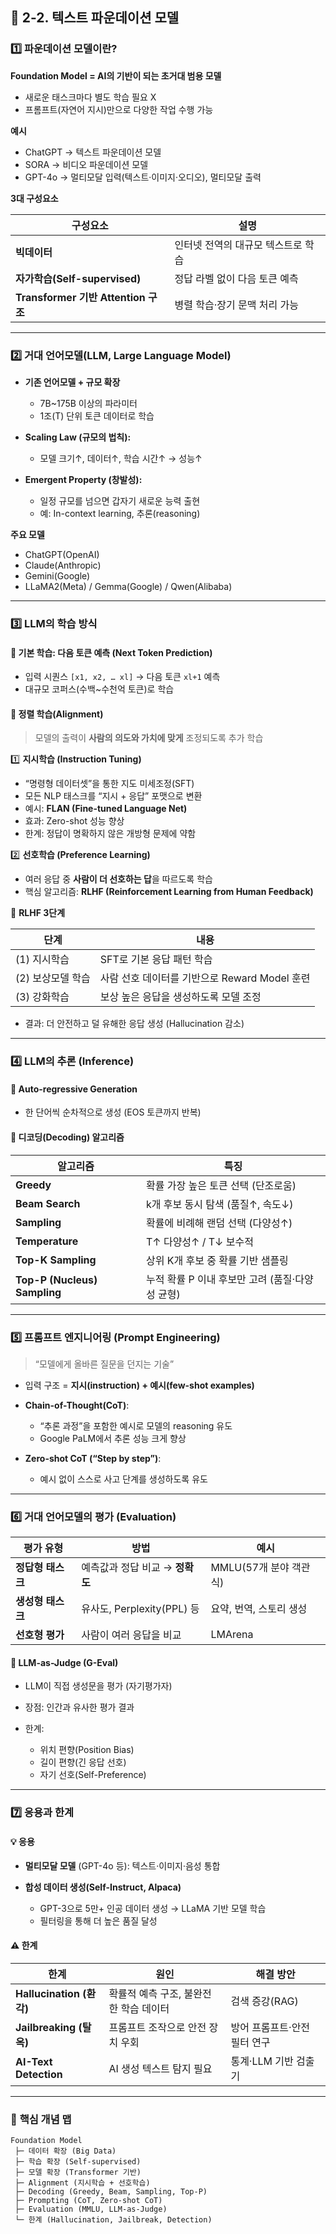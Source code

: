 ## 🧠 **2-2. 텍스트 파운데이션 모델**

### 1️⃣ 파운데이션 모델이란?

**Foundation Model = AI의 기반이 되는 초거대 범용 모델**

* 새로운 태스크마다 별도 학습 필요 X
* 프롬프트(자연어 지시)만으로 다양한 작업 수행 가능

**예시**

* ChatGPT → 텍스트 파운데이션 모델
* SORA → 비디오 파운데이션 모델
* GPT-4o → 멀티모달 입력(텍스트·이미지·오디오), 멀티모달 출력

**3대 구성요소**

| 구성요소                            | 설명                  |
| ------------------------------- | ------------------- |
| **빅데이터**                        | 인터넷 전역의 대규모 텍스트로 학습 |
| **자가학습(Self-supervised)**       | 정답 라벨 없이 다음 토큰 예측   |
| **Transformer 기반 Attention 구조** | 병렬 학습·장기 문맥 처리 가능   |

---

### 2️⃣ 거대 언어모델(LLM, Large Language Model)

* **기존 언어모델 + 규모 확장**

  * 7B~175B 이상의 파라미터
  * 1조(T) 단위 토큰 데이터로 학습
* **Scaling Law (규모의 법칙):**

  * 모델 크기↑, 데이터↑, 학습 시간↑ → 성능↑
* **Emergent Property (창발성):**

  * 일정 규모를 넘으면 갑자기 새로운 능력 출현
  * 예: In-context learning, 추론(reasoning)

**주요 모델**

* ChatGPT(OpenAI)
* Claude(Anthropic)
* Gemini(Google)
* LLaMA2(Meta) / Gemma(Google) / Qwen(Alibaba)

---

### 3️⃣ LLM의 학습 방식

#### 🔹 기본 학습: **다음 토큰 예측 (Next Token Prediction)**

* 입력 시퀀스 `[x1, x2, … xl]` → 다음 토큰 `xl+1` 예측
* 대규모 코퍼스(수백~수천억 토큰)로 학습

#### 🔹 정렬 학습(Alignment)

> 모델의 출력이 **사람의 의도와 가치에 맞게** 조정되도록 추가 학습

1️⃣ **지시학습 (Instruction Tuning)**

* “명령형 데이터셋”을 통한 지도 미세조정(SFT)
* 모든 NLP 태스크를 “지시 + 응답” 포맷으로 변환
* 예시: **FLAN (Fine-tuned Language Net)**
* 효과: Zero-shot 성능 향상
* 한계: 정답이 명확하지 않은 개방형 문제에 약함

2️⃣ **선호학습 (Preference Learning)**

* 여러 응답 중 **사람이 더 선호하는 답**을 따르도록 학습
* 핵심 알고리즘: **RLHF (Reinforcement Learning from Human Feedback)**

🧩 **RLHF 3단계**

| 단계          | 내용                              |
| ----------- | ------------------------------- |
| (1) 지시학습    | SFT로 기본 응답 패턴 학습                |
| (2) 보상모델 학습 | 사람 선호 데이터를 기반으로 Reward Model 훈련 |
| (3) 강화학습    | 보상 높은 응답을 생성하도록 모델 조정           |

* 결과: 더 안전하고 덜 유해한 응답 생성 (Hallucination 감소)

---

### 4️⃣ LLM의 추론 (Inference)

#### 🔹 **Auto-regressive Generation**

* 한 단어씩 순차적으로 생성 (EOS 토큰까지 반복)

#### 🔹 **디코딩(Decoding) 알고리즘**

| 알고리즘                         | 특징                            |
| ---------------------------- | ----------------------------- |
| **Greedy**                   | 확률 가장 높은 토큰 선택 (단조로움)         |
| **Beam Search**              | k개 후보 동시 탐색 (품질↑, 속도↓)        |
| **Sampling**                 | 확률에 비례해 랜덤 선택 (다양성↑)          |
| **Temperature**              | T↑ 다양성↑ / T↓ 보수적              |
| **Top-K Sampling**           | 상위 K개 후보 중 확률 기반 샘플링          |
| **Top-P (Nucleus) Sampling** | 누적 확률 P 이내 후보만 고려 (품질·다양성 균형) |

---

### 5️⃣ 프롬프트 엔지니어링 (Prompt Engineering)

> “모델에게 올바른 질문을 던지는 기술”

* 입력 구조 = **지시(instruction) + 예시(few-shot examples)**
* **Chain-of-Thought(CoT)**:

  * “추론 과정”을 포함한 예시로 모델의 reasoning 유도
  * Google PaLM에서 추론 성능 크게 향상
* **Zero-shot CoT (“Step by step”)**:

  * 예시 없이 스스로 사고 단계를 생성하도록 유도

---

### 6️⃣ 거대 언어모델의 평가 (Evaluation)

| 평가 유형       | 방법                     | 예시               |
| ----------- | ---------------------- | ---------------- |
| **정답형 태스크** | 예측값과 정답 비교 → **정확도**   | MMLU(57개 분야 객관식) |
| **생성형 태스크** | 유사도, Perplexity(PPL) 등 | 요약, 번역, 스토리 생성   |
| **선호형 평가**  | 사람이 여러 응답을 비교          | LMArena          |

#### 🔹 LLM-as-Judge (G-Eval)

* LLM이 직접 생성문을 평가 (자기평가자)
* 장점: 인간과 유사한 평가 결과
* 한계:

  * 위치 편향(Position Bias)
  * 길이 편향(긴 응답 선호)
  * 자기 선호(Self-Preference)

---

### 7️⃣ 응용과 한계

#### 💡 응용

* **멀티모달 모델** (GPT-4o 등): 텍스트·이미지·음성 통합
* **합성 데이터 생성(Self-Instruct, Alpaca)**

  * GPT-3으로 5만+ 인공 데이터 생성 → LLaMA 기반 모델 학습
  * 필터링을 통해 더 높은 품질 달성

#### ⚠️ 한계

| 한계                     | 원인                     | 해결 방안            |
| ---------------------- | ---------------------- | ---------------- |
| **Hallucination (환각)** | 확률적 예측 구조, 불완전한 학습 데이터 | 검색 증강(RAG)       |
| **Jailbreaking (탈옥)**  | 프롬프트 조작으로 안전 장치 우회     | 방어 프롬프트·안전 필터 연구 |
| **AI-Text Detection**  | AI 생성 텍스트 탐지 필요        | 통계·LLM 기반 검출기    |

---

### 🧩 **핵심 개념 맵**

```
Foundation Model
 ├─ 데이터 확장 (Big Data)
 ├─ 학습 확장 (Self-supervised)
 ├─ 모델 확장 (Transformer 기반)
 ├─ Alignment (지시학습 + 선호학습)
 ├─ Decoding (Greedy, Beam, Sampling, Top-P)
 ├─ Prompting (CoT, Zero-shot CoT)
 ├─ Evaluation (MMLU, LLM-as-Judge)
 └─ 한계 (Hallucination, Jailbreak, Detection)
```
